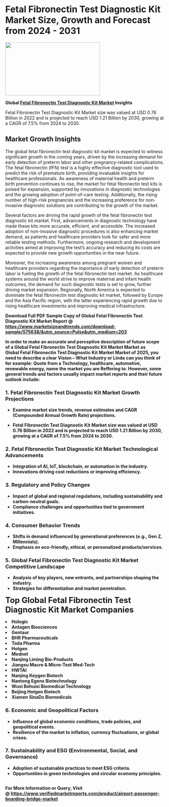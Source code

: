 <H1>Fetal Fibronectin Test Diagnostic Kit Market Size, Growth and Forecast from 2024 - 2031</H1><img class="aligncenter size-medium wp-image-584254" src="https://thirdeyenews.in/wp-content/uploads/2024/09/Global-Market-Research-300x168.jpeg" alt="" width="300" height="168" /><p><strong>Global&nbsp;<a href="https://www.marketsizeandtrends.com/download-sample/575638/&amp;utm_source=Pulse&amp;utm_medium=203">Fetal Fibronectin Test Diagnostic Kit Market</a> Insights</strong></p><p>Fetal Fibronectin Test Diagnostic Kit Market size was valued at USD 0.76 Billion in 2022 and is projected to reach USD 1.21 Billion by 2030, growing at a CAGR of 7.5% from 2024 to 2030.</p><p><h2>Market Growth Insights</h2> <p>The global fetal fibronectin test diagnostic kit market is expected to witness significant growth in the coming years, driven by the increasing demand for early detection of preterm labor and other pregnancy-related complications. The fetal fibronectin (fFN) test is a highly effective diagnostic tool used to predict the risk of premature birth, providing invaluable insights for healthcare professionals. As awareness of maternal health and preterm birth prevention continues to rise, the market for fetal fibronectin test kits is poised for expansion, supported by innovations in diagnostic technologies and the growing adoption of point-of-care testing. Additionally, the rising number of high-risk pregnancies and the increasing preference for non-invasive diagnostic solutions are contributing to the growth of the market.</p> <p><strong></strong></p> <p>Several factors are driving the rapid growth of the fetal fibronectin test diagnostic kit market. First, advancements in diagnostic technology have made these kits more accurate, efficient, and accessible. The increased adoption of non-invasive diagnostic procedures is also enhancing market demand, as patients and healthcare providers look for safer and more reliable testing methods. Furthermore, ongoing research and development activities aimed at improving the test’s accuracy and reducing its costs are expected to provide new growth opportunities in the near future.</p> <p>Moreover, the increasing awareness among pregnant women and healthcare providers regarding the importance of early detection of preterm labor is fueling the growth of the fetal fibronectin test market. As healthcare systems around the world strive to improve maternal and infant health outcomes, the demand for such diagnostic tests is set to grow, further driving market expansion. Regionally, North America is expected to dominate the fetal fibronectin test diagnostic kit market, followed by Europe and the Asia Pacific region, with the latter experiencing rapid growth due to rising healthcare investments and improving medical infrastructure.</p> <p><strong></p><p><span class=""><strong>Download Full PDF Sample Copy of Global Fetal Fibronectin Test Diagnostic Kit Market Report</strong> @ <a href="https://www.marketsizeandtrends.com/download-sample/575638/&amp;utm_source=Pulse&amp;utm_medium=203" target="_blank">https://www.marketsizeandtrends.com/download-sample/575638/&amp;utm_source=Pulse&amp;utm_medium=203</a></span></p><p>In order to make an accurate and perceptive description of future scope of a Global&nbsp;Fetal Fibronectin Test Diagnostic Kit Market Market as Global&nbsp;Fetal Fibronectin Test Diagnostic Kit Market Market of 2025, you need to describe a clear Vision &ndash; What Industry or Linda can you think of for example: Quote from a Technology, healthcare, automotive, renewable energy, name the market you are Reffering to. However, some general trends and factors usually impact market reports and their future outlook include:</p><h3>1.&nbsp;<strong>Fetal Fibronectin Test Diagnostic Kit Market Growth Projections</strong></h3><ul><li>Examine market size trends, revenue estimates and CAGR (Compounded Annual Growth Rate) projections.</li><li><p>Fetal Fibronectin Test Diagnostic Kit Market size was valued at USD 0.76 Billion in 2022 and is projected to reach USD 1.21 Billion by 2030, growing at a CAGR of 7.5% from 2024 to 2030.</p></li></ul><h3>2.&nbsp;<strong>Fetal Fibronectin Test Diagnostic Kit Market Technological Advancements</strong></h3><ul><li>Integration of AI, IoT, blockchain, or automation in the industry.</li><li>Innovations driving cost reductions or improving efficiency.</li></ul><h3>3.&nbsp;<strong>Regulatory and Policy Changes</strong></h3><ul><li>Impact of global and regional regulations, including sustainability and carbon-neutral goals.</li><li>Compliance challenges and opportunities tied to government initiatives.</li></ul><h3>4.&nbsp;<strong>Consumer Behavior Trends</strong></h3><ul><li>Shifts in demand influenced by generational preferences (e.g., Gen Z, Millennials).</li><li>Emphasis on eco-friendly, ethical, or personalized products/services.</li></ul><h3>5.&nbsp;<strong>Global Fetal Fibronectin Test Diagnostic Kit Market Competitive Landscape</strong></h3><ul><li>Analysis of key players, new entrants, and partnerships shaping the industry.</li><li>Strategies for differentiation and market penetration.</li></ul><p data-pm-slice="1 1 []"><span style="color: inherit; font-family: inherit; font-size: 25px;">Top Global Fetal Fibronectin Test Diagnostic Kit Market Companies</span></p><div class="" data-test-id=""><p><li>Hologic</li><li> Antagen Biosciences</li><li> Gentaur</li><li> BHR Pharmaceuticals</li><li> Toda Pharma</li><li> Hotgen</li><li> Mednet</li><li> Nanjing Liming Bio-Products</li><li> Jiangsu Macro & Micro-Test Med-Tech</li><li> HWTAI</li><li> Nanjing Keygen Biotech</li><li> Nantong Egens Biotechnology</li><li> Wuxi Bohuisi Biomedical Technology</li><li> Beijing Hotgen Biotech</li><li> Xiamen SinaDx Biomedicals</li></p></div><h3>6.&nbsp;<strong>Economic and Geopolitical Factors</strong></h3><ul><li>Influence of global economic conditions, trade policies, and geopolitical events.</li><li>Resilience of the market to inflation, currency fluctuations, or global crises.</li></ul><h3>7.&nbsp;<strong>Sustainability and ESG (Environmental, Social, and Governance)</strong></h3><ul><li>Adoption of sustainable practices to meet ESG criteria.</li><li>Opportunities in green technologies and circular economy principles.</li></ul><h2><strong style="font-size: 14px;">For More Information or Query, Visit @&nbsp;</strong><a style="background-color: #ffffff; font-size: 14px;" href="https://www.marketsizeandtrends.com/report/fetal-fibronectin-test-diagnostic-kit-market/" target="_blank">https://www.verifiedmarketreports.com/product/airport-passenger-boarding-bridge-market</a></h2>
